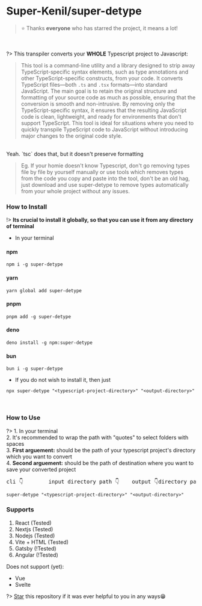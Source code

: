 # Super-Kenil/super-detype

> ⭐️ Thanks **everyone** who has starred the project, it means a lot!
<br/>

?> This transpiler converts your **WHOLE** Typescript project to Javascript:
<br/>
> This tool is a command-line utility and a library designed to strip away TypeScript-specific syntax elements, such as type annotations and other TypeScript-specific constructs, from your code. It converts TypeScript files—both `.ts` and `.tsx` formats—into standard JavaScript. The main goal is to retain the original structure and formatting of your source code as much as possible, ensuring that the conversion is smooth and non-intrusive. By removing only the TypeScript-specific syntax, it ensures that the resulting JavaScript code is clean, lightweight, and ready for environments that don't support TypeScript. This tool is ideal for situations where you need to quickly transpile TypeScript code to JavaScript without introducing major changes to the original code style.
<br/>
Yeah. `tsc` does that, but it doesn't preserve formatting

> Eg. If your homie doesn't know Typescript, don't go removing types file by file by yourself manually or use tools which removes types from the code you copy and paste into the tool, don't be an old hag, just download and use super-detype to remove types automatically from your whole project without any issues. 


### How to Install


!> **Its crucial to install it globally, so that you can use it from any directory of terminal** 

* In your terminal

<!-- tabs:start -->

#### **npm**

```
npm i -g super-detype
```

#### **yarn**

```
yarn global add super-detype
```
#### **pnpm**

```
pnpm add -g super-detype
```
#### **deno**

```
deno install -g npm:super-detype
```
#### **bun**

```
bun i -g super-detype
```

<!-- tabs:end -->


* If you do not wish to install it, then just
```
npx super-detype "<typescript-project-directory>" "<output-directory>"
```
<br/>

### How to Use
?> 1. In your terminal\
2. It's recommended to wrap the path with "quotes" to select folders with spaces\
3. **First arguement:** should be the path of your typescript project's directory which you want to convert\
4. **Second arguement:** should be the path of destination where you want to save your converted project
<pre>cli 👇        input directory path 👇    output 👇directory path  </pre>
```
super-detype "<typescript-project-directory>" "<output-directory>"
```



### Supports
1. React (Tested)
2. Nextjs (Tested)
3. Nodejs (Tested)
4. Vite + HTML (Tested)
5. Gatsby (!Tested)
6. Angular (!Tested)

Does not support (yet):
* Vue
* Svelte


?> [Star](https://github.com/Super-Kenil/super-detype) this repository if it was ever helpful to you in any ways😁